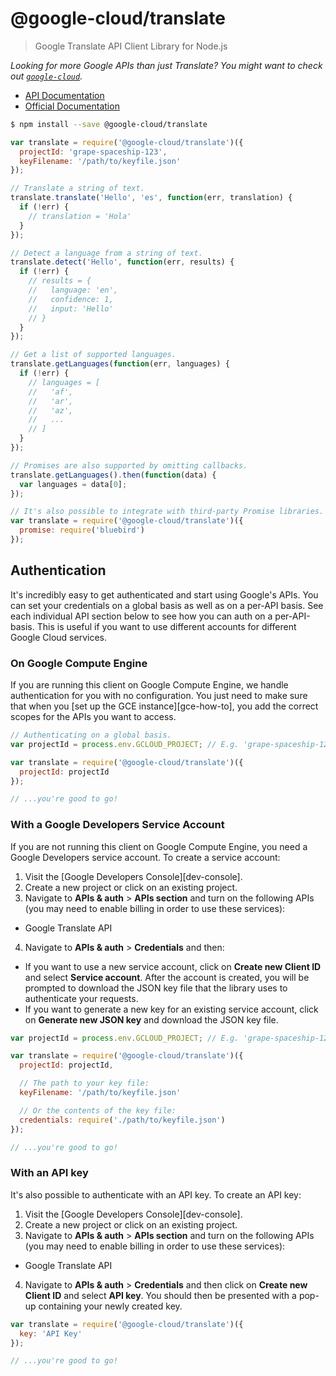 # @google-cloud/translate
> Google Translate API Client Library for Node.js

*Looking for more Google APIs than just Translate? You might want to check out [`google-cloud`][google-cloud].*

- [API Documentation][gcloud-translate-docs]
- [Official Documentation][cloud-translate-docs]


```sh
$ npm install --save @google-cloud/translate
```
```js
var translate = require('@google-cloud/translate')({
  projectId: 'grape-spaceship-123',
  keyFilename: '/path/to/keyfile.json'
});

// Translate a string of text.
translate.translate('Hello', 'es', function(err, translation) {
  if (!err) {
    // translation = 'Hola'
  }
});

// Detect a language from a string of text.
translate.detect('Hello', function(err, results) {
  if (!err) {
    // results = {
    //   language: 'en',
    //   confidence: 1,
    //   input: 'Hello'
    // }
  }
});

// Get a list of supported languages.
translate.getLanguages(function(err, languages) {
  if (!err) {
    // languages = [
    //   'af',
    //   'ar',
    //   'az',
    //   ...
    // ]
  }
});

// Promises are also supported by omitting callbacks.
translate.getLanguages().then(function(data) {
  var languages = data[0];
});

// It's also possible to integrate with third-party Promise libraries.
var translate = require('@google-cloud/translate')({
  promise: require('bluebird')
});
```


## Authentication

It's incredibly easy to get authenticated and start using Google's APIs. You can set your credentials on a global basis as well as on a per-API basis. See each individual API section below to see how you can auth on a per-API-basis. This is useful if you want to use different accounts for different Google Cloud services.

### On Google Compute Engine

If you are running this client on Google Compute Engine, we handle authentication for you with no configuration. You just need to make sure that when you [set up the GCE instance][gce-how-to], you add the correct scopes for the APIs you want to access.

``` js
// Authenticating on a global basis.
var projectId = process.env.GCLOUD_PROJECT; // E.g. 'grape-spaceship-123'

var translate = require('@google-cloud/translate')({
  projectId: projectId
});

// ...you're good to go!
```

### With a Google Developers Service Account

If you are not running this client on Google Compute Engine, you need a Google Developers service account. To create a service account:

1. Visit the [Google Developers Console][dev-console].
2. Create a new project or click on an existing project.
3. Navigate to  **APIs & auth** > **APIs section** and turn on the following APIs (you may need to enable billing in order to use these services):
  * Google Translate API
4. Navigate to **APIs & auth** >  **Credentials** and then:
  * If you want to use a new service account, click on **Create new Client ID** and select **Service account**. After the account is created, you will be prompted to download the JSON key file that the library uses to authenticate your requests.
  * If you want to generate a new key for an existing service account, click on **Generate new JSON key** and download the JSON key file.

``` js
var projectId = process.env.GCLOUD_PROJECT; // E.g. 'grape-spaceship-123'

var translate = require('@google-cloud/translate')({
  projectId: projectId,

  // The path to your key file:
  keyFilename: '/path/to/keyfile.json'

  // Or the contents of the key file:
  credentials: require('./path/to/keyfile.json')
});

// ...you're good to go!
```

### With an API key

It's also possible to authenticate with an API key. To create an API key:

1. Visit the [Google Developers Console][dev-console].
2. Create a new project or click on an existing project.
3. Navigate to  **APIs & auth** > **APIs section** and turn on the following APIs (you may need to enable billing in order to use these services):
  * Google Translate API
4. Navigate to **APIs & auth** >  **Credentials** and then click on **Create new Client ID** and select **API key**. You should then be presented with a pop-up containing your newly created key.

```js
var translate = require('@google-cloud/translate')({
  key: 'API Key'
});

// ...you're good to go!
```

[google-cloud]: https://github.com/GoogleCloudPlatform/google-cloud-node/
[api-key-howto]: https://cloud.google.com/translate/v2/using_rest#auth
[gcloud-translate-docs]: https://googlecloudplatform.github.io/google-cloud-node/#/docs/translate
[cloud-translate-docs]: https://cloud.google.com/translate/docs

